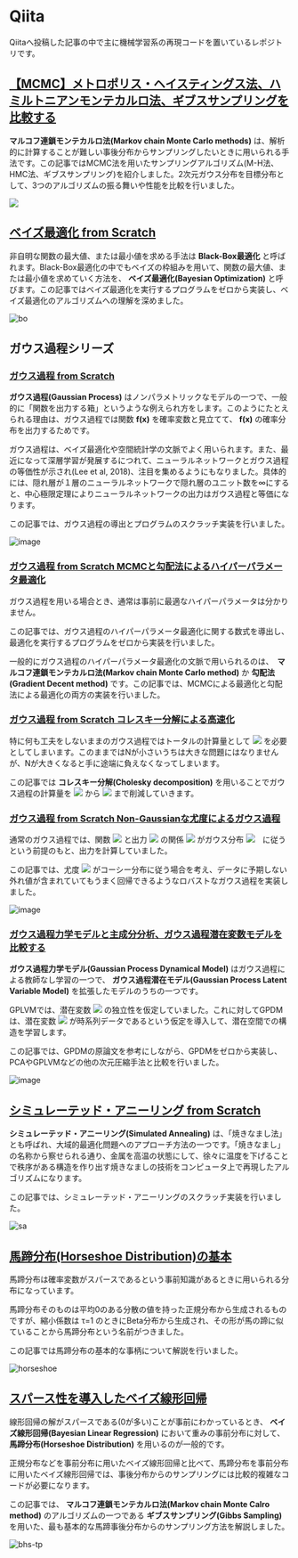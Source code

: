# Qiita

Qiitaへ投稿した記事の中で主に機械学習系の再現コードを置いているレポジトリです。


## [【MCMC】メトロポリス・ヘイスティングス法、ハミルトニアンモンテカルロ法、ギブスサンプリングを比較する](https://qiita.com/meltyyyyy/items/b04e5c13a0ea71c2be05)

**マルコフ連鎖モンテカルロ法(Markov chain Monte Carlo methods)** は、解析的に計算することが難しい事後分布からサンプリングしたいときに用いられる手法です。この記事ではMCMC法を用いたサンプリングアルゴリズム(M-H法、HMC法、ギブスサンプリング)を紹介しました。2次元ガウス分布を目標分布として、3つのアルゴリズムの振る舞いや性能を比較を行いました。

<img src=https://user-images.githubusercontent.com/81362789/180633664-0b70caf5-cc49-4801-add1-552348506dec.png>

## [ベイズ最適化 from Scratch](https://qiita.com/meltyyyyy/items/e67f22f98a96e30e5461)

非自明な関数の最大値、または最小値を求める手法は **Black-Box最適化** と呼ばれます。Black-Box最適化の中でもベイズの枠組みを用いて、関数の最大値、または最小値を求めていく方法を、 **ベイズ最適化(Bayesian Optimization)** と呼びます。この記事ではベイズ最適化を実行するプログラムをゼロから実装し、ベイズ最適化のアルゴリズムへの理解を深めました。

![bo](https://user-images.githubusercontent.com/81362789/180634525-8dbcd42b-2896-44fe-85d1-451ab4984205.gif)

## ガウス過程シリーズ

### [ガウス過程 from Scratch](https://qiita.com/meltyyyyy/items/8440849532cd55da1e45)

**ガウス過程(Gaussian Process)** はノンパラメトリックなモデルの一つで、一般的に「関数を出力する箱」というような例えられ方をします。このようにたとえられる理由は、ガウス過程では関数 **f(x)** を確率変数と見立てて、 **f(x)** の確率分布を出力するためです。

ガウス過程は、ベイズ最適化や空間統計学の文脈でよく用いられます。また、最近になって深層学習が発展するにつれて、ニューラルネットワークとガウス過程の等価性が示され(Lee et al, 2018)、注目を集めるようにもなりました。具体的には、隠れ層が１層のニューラルネットワークで隠れ層のユニット数を∞にすると、中心極限定理によりニューラルネットワークの出力はガウス過程と等価になります。

この記事では、ガウス過程の導出とプログラムのスクラッチ実装を行いました。

![image](https://user-images.githubusercontent.com/81362789/187078942-8b84644e-7293-4ed6-aa83-9d7e17b4c5d8.png)

### [ガウス過程 from Scratch MCMCと勾配法によるハイパーパラメータ最適化](https://qiita.com/meltyyyyy/items/5a058ecc81e010876a39)

ガウス過程を用いる場合とき、通常は事前に最適なハイパーパラメータは分かりません。

この記事では、ガウス過程のハイパーパラメータ最適化に関する数式を導出し、最適化を実行するプログラムをゼロから実装を行いました。

一般的にガウス過程のハイパーパラメータ最適化の文脈で用いられるのは、　**マルコフ連鎖モンテカルロ法(Markov chain Monte Carlo method)** か **勾配法(Gradient Decent method)** です。この記事では、MCMCによる最適化と勾配法による最適化の両方の実装を行いました。

### [ガウス過程 from Scratch コレスキー分解による高速化](https://qiita.com/meltyyyyy/items/44e2f270be72943086f3)

特に何も工夫をしないままのガウス過程ではトータルの計算量として <img src="https://latex.codecogs.com/gif.latex?O(N^3)" /> を必要としてしまいます。このままではNが小さいうちは大きな問題にはなりませんが、Nが大きくなると手に途端に負えなくなってしまいます。

この記事では **コレスキー分解(Cholesky decomposition)** を用いることでガウス過程の計算量を <img src="https://latex.codecogs.com/gif.latex?O(N^3)" /> から <img src="https://latex.codecogs.com/gif.latex?O(N^2)" /> まで削減していきます。

### [ガウス過程 from Scratch Non-Gaussianな尤度によるガウス過程](https://qiita.com/meltyyyyy/items/620691c0cd07023777cc)

通常のガウス過程では、関数 <img src="https://latex.codecogs.com/gif.latex?\mathbf{f}" /> と出力 <img src="https://latex.codecogs.com/gif.latex?\mathbf{y}" /> の関係 <img src="https://latex.codecogs.com/gif.latex?P(\mathbf{y}|\mathbf{f})" /> がガウス分布 <img src="https://latex.codecogs.com/gif.latex?\mathbb{N}(\mathbf{f},\sigma^2\mathbf{I})" />　に従うという前提のもと、出力を計算していました。

この記事では、尤度 <img src="https://latex.codecogs.com/gif.latex?P(\mathbf{y}|\mathbf{f})" /> がコーシー分布に従う場合を考え、データに予期しない外れ値が含まれていてもうまく回帰できるようなロバストなガウス過程を実装しました。

![image](https://user-images.githubusercontent.com/81362789/187079456-da19fb97-69d9-47c4-88fe-562fa995a1f0.png)

### [ガウス過程力学モデルと主成分分析、ガウス過程潜在変数モデルを比較する](https://qiita.com/meltyyyyy/items/f2e9f81354d1ed72a5d1)

**ガウス過程力学モデル(Gaussian Process Dynamical Model)** はガウス過程による教師なし学習の一つで、 **ガウス過程潜在モデル(Gaussian Process Latent Variable Model)** を拡張したモデルのうちの一つです。

GPLVMでは、潜在変数 <img src="https://latex.codecogs.com/gif.latex?\mathbf{X}=(\mathbf{x}_1,\mathbf{x}_2,\dots,\mathbf{x}_N)" /> の独立性を仮定していました。これに対してGPDMは、潜在変数 <img src="https://latex.codecogs.com/gif.latex?\mathbf{X}" /> が時系列データであるという仮定を導入して、潜在空間での構造を学習します。

この記事では、GPDMの原論文を参考にしながら、GPDMをゼロから実装し、PCAやGPLVMなどの他の次元圧縮手法と比較を行いました。

![image](https://user-images.githubusercontent.com/81362789/187079576-bb594b2b-81cd-4520-9be9-246965a733c5.png)

## [シミュレーテッド・アニーリング from Scratch](https://qiita.com/meltyyyyy/items/096efb08fb4ec532c330)

**シミュレーテッド・アニーリング(Simulated Annealing)** は、「焼きなまし法」とも呼ばれ、大域的最適化問題へのアプローチ方法の一つです。「焼きなまし」の名称から察せられる通り、金属を高温の状態にして、徐々に温度を下げることで秩序がある構造を作り出す焼きなましの技術をコンピュータ上で再現したアルゴリズムになります。

この記事では、シミュレーテッド・アニーリングのスクラッチ実装を行いました。

![sa](https://user-images.githubusercontent.com/81362789/190842392-4b88cd7f-edd4-4941-808a-7d292c4359fc.gif)

## [馬蹄分布(Horseshoe Distribution)の基本](https://qiita.com/meltyyyyy/items/91a95a777c6c6e6c7e5a)

馬蹄分布は確率変数がスパースであるという事前知識があるときに用いられる分布になっています。

馬蹄分布そのものは平均0のある分散の値を持った正規分布から生成されるものですが、縮小係数は τ=1 のときにBeta分布から生成され、その形が馬の蹄に似ていることから馬蹄分布という名前がつきました。

この記事では馬蹄分布の基本的な事柄について解説を行いました。

![horseshoe](https://user-images.githubusercontent.com/81362789/190842274-ebffbcd9-114b-4152-8efa-141ecfc04aa1.png)

## [スパース性を導入したベイズ線形回帰](https://qiita.com/meltyyyyy/items/cb93056a91831c7a8eef)

線形回帰の解がスパースである(0が多い)ことが事前にわかっているとき、 **ベイズ線形回帰(Bayesian Linear Regression)** において重みの事前分布に対して、 **馬蹄分布(Horseshoe Distribution)** を用いるのが一般的です。

正規分布などを事前分布に用いたベイズ線形回帰と比べて、馬蹄分布を事前分布に用いたベイズ線形回帰では、事後分布からのサンプリングには比較的複雑なコードが必要になります。

この記事では、 **マルコフ連鎖モンテカルロ法(Markov chain Monte Calro method)** のアルゴリズムの一つである **ギブスサンプリング(Gibbs Sampling)** を用いた、最も基本的な馬蹄事後分布からのサンプリング方法を解説しました。

![bhs-tp](https://user-images.githubusercontent.com/81362789/190858012-b4fc8f44-046a-42e4-a315-b7a4d91ee0eb.png)


